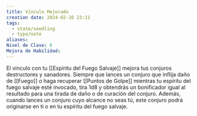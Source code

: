 ```yaml
---
title: Vínculo Mejorado
creation date: 2024-02-16 23:11
tags:
  - state/seedling
  - type/note
aliases: 
Nivel de Clase: 6
Mejora de Habilidad:
---
```

El vínculo con tu [[Espíritu del Fuego Salvaje]] mejora tus conjuros destructores y sanadores. Siempre que lances un conjuro que inflija daño de [[Fuego]] o haga recuperar [[Puntos de Golpe]] mientras tu
espíritu del fuego salvaje esté invocado, tira 1d8 y obtendrás un bonificador igual al resultado para
una tirada de daño o de curación del conjuro.
Además, cuando lances un conjuro cuyo alcance no seas tú, este conjuro podrá originarse en ti o en tu espíritu del fuego salvaje.
